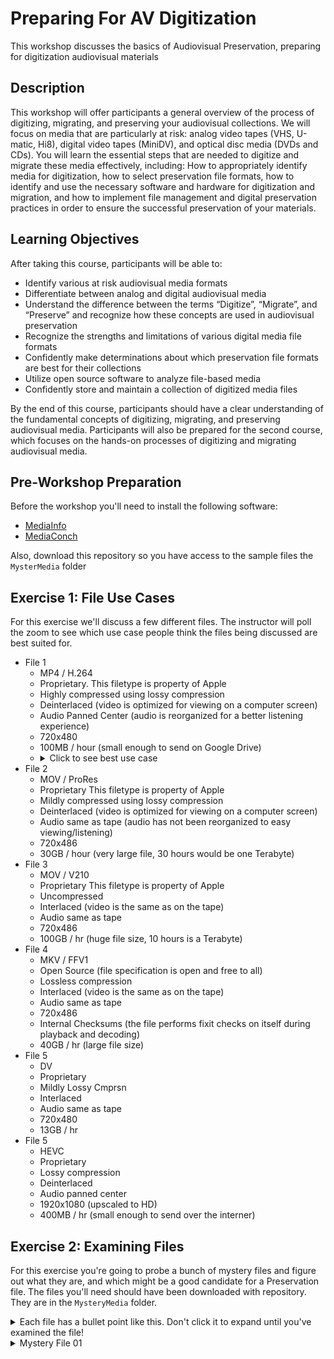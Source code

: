 # Preparing For AV Digitization
This workshop discusses the basics of Audiovisual Preservation, preparing for digitization audiovisual materials

## Description
This workshop will offer participants a general overview of the process of digitizing, migrating, and preserving your audiovisual collections. We will focus on media that are particularly at risk: analog video tapes (VHS, U-matic, Hi8), digital video tapes (MiniDV), and optical disc media (DVDs and CDs). You will learn the essential steps that are needed to digitize and migrate these media effectively, including: How to appropriately identify media for digitization, how to select preservation file formats, how to identify and use the necessary software and hardware for digitization and migration, and how to implement file management and digital preservation practices in order to ensure the successful preservation of your materials.


## Learning Objectives

After taking this course, participants will be able to:
  * Identify various at risk audiovisual media formats
  * Differentiate between analog and digital audiovisual media
  * Understand the difference between the terms “Digitize”, “Migrate”, and “Preserve” and recognize how these concepts are used in audiovisual preservation
  * Recognize the strengths and limitations of various digital media file formats
  * Confidently make determinations about which preservation file formats are best for their collections
  * Utilize open source software to analyze file-based media
  * Confidently store and maintain a collection of digitized media files

By the end of this course, participants should have a clear understanding of the fundamental concepts of digitizing, migrating, and preserving audiovisual media. Participants will also be prepared for the second course, which focuses on the hands-on processes of digitizing and migrating audiovisual media.

## Pre-Workshop Preparation

Before the workshop you'll need to install the following software:

  * [MediaInfo](https://mediaarea.net/en/MediaInfo/Download)
  * [MediaConch](https://mediaarea.net/MediaConch)

Also, download this repository so you have access to the sample files the `MysterMedia` folder

## Exercise 1: File Use Cases

For this exercise we'll discuss a few different files. The instructor will poll the zoom to see which use case people think the files being discussed are best suited for.

  * File 1
    - MP4 / H.264
    - Proprietary. This filetype is property of Apple
    - Highly compressed using lossy compression
    - Deinterlaced (video is optimized for viewing on a computer screen)
    - Audio Panned Center (audio is reorganized for a better listening experience)
    - 720x480
    - 100MB / hour (small enough to send on Google Drive)
    - <details>
      <summary>Click to see best use case</summary>
      Access
    </details>
  * File 2
    - MOV / ProRes
    - Proprietary This filetype is property of Apple
    - Mildly compressed using lossy compression
    - Deinterlaced (video is optimized for viewing on a computer screen)
    - Audio same as tape (audio has not been reorganized to easy viewing/listening)
    - 720x486
    - 30GB / hour (very large file, 30 hours would be one Terabyte)
  * File 3
    - MOV / V210
    - Proprietary This filetype is property of Apple
    - Uncompressed
    - Interlaced (video is the same as on the tape)
    - Audio same as tape
    - 720x486
    - 100GB / hr (huge file size, 10 hours is a Terabyte)
  * File 4
    - MKV / FFV1
    - Open Source (file specification is open and free to all)
    - Lossless compression
    - Interlaced (video is the same as on the tape)
    - Audio same as tape
    - 720x486
    - Internal Checksums (the file performs fixit checks on itself during playback and decoding)
    - 40GB / hr (large file size)
  * File 5
    - DV
    - Proprietary
    - Mildly Lossy Cmprsn
    - Interlaced
    - Audio same as tape
    - 720x480
    - 13GB / hr
  * File 5
    - HEVC
    - Proprietary
    - Lossy compression
    - Deinterlaced
    - Audio panned center
    - 1920x1080 (upscaled to HD)
    - 400MB / hr (small enough to send over the interner)

## Exercise 2: Examining Files

For this exercise you're going to probe a bunch of mystery files and figure out what they are, and which might be a good candidate for a Preservation file. The files you'll need should have been downloaded with repository. They are in the `MysteryMedia` folder.

<details>
  <summary>Each file has a bullet point like this. Don't click it to expand until you've examined the file!</summary>

  When you click on the bullet point it'll expand to show information about the file

</details>

<details>
  <summary>Mystery File 01</summary>

  This file is actually a blahblah

</details>
